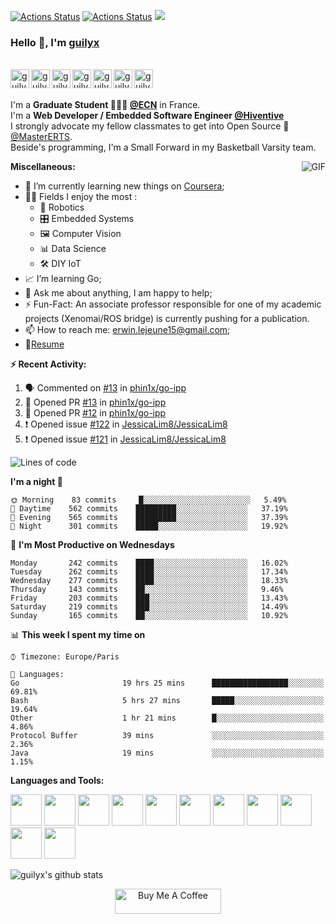 [![Actions Status](https://github.com/guilyx/guilyx/workflows/wakatime-stats/badge.svg)](https://github.com/guilyx/guilyx/actions)
[![Actions Status](https://github.com/guilyx/guilyx/workflows/update-gh-activity/badge.svg)](https://github.com/guilyx/guilyx/actions)
![](https://visitor-badge.glitch.me/badge?page_id=guilyx.guilyx)

### Hello 👋, I'm [guilyx](https://guilyx.github.io) 

<br/>
<a href="https://twitter.com/spida_rwin">
  <img align="left" alt="guilyx | Twitter" width="30px" src="https://image.flaticon.com/icons/svg/2111/2111703.svg" />
</a>
<a href="https://www.linkedin.com/in/erwinlejeune-lkn">
  <img align="left" alt="guilyx's LinkdeIN" width="30px" src="https://image.flaticon.com/icons/svg/2111/2111465.svg" />
</a>
<a href="https://www.facebook.com/erwin.lejeune">
  <img align="left" alt="guilyx's Facebook" width="30px" src="https://image.flaticon.com/icons/svg/2111/2111342.svg" />
</a>
<a href="https://www.instagram.com/spid_erwin">
  <img align="left" alt="guilyx's Instagram" width="30px" src="https://image.flaticon.com/icons/svg/2111/2111421.svg" />
</a>
<a href="https://open.spotify.com/user/11147618695?si=zZFn6uAGRLyoU02lsG50GA">
  <img align="left" alt="guilyx's Spotify" width="30px" src="https://image.flaticon.com/icons/svg/2111/2111627.svg" />
</a>
<a href="https://www.codewars.com/users/Guilyx">
  <img align="left" alt="guilyx's Codewars" width="30px" src="https://image.flaticon.com/icons/svg/993/993515.svg" />
</a>
<a href="https://www.codingame.com/profile/452b06c872f9773a58e7abff97b738a98661992">
  <img align="left" alt="guilyx's Codingames" width="30px" src="https://image.flaticon.com/icons/svg/2010/2010522.svg" />
</a> <br /> <br />

I'm a **Graduate Student 👨🏽‍💼 [@ECN](https://www.ec-nantes.fr)** in France. <br />
I'm a **Web Developer / Embedded Software Engineer [@Hiventive](https://www.hiventive.com)**  <br />
I strongly advocate my fellow classmates to get into Open Source 📢 [@MasterERTS](https://github.com/MasterERTS).  <br />
Beside's programming, I'm a Small Forward in my Basketball Varsity team. <br />

  <img align="right" alt="GIF" src="https://media1.tenor.com/images/1c6140897565e34a4e98f618e220dc0d/tenor.gif?itemid=9358372" />
  
**Miscellaneous:**

- 📖 I’m currently learning new things on [Coursera](https://www.coursera.org);
- 🤹🏽 Fields I enjoy the most :
  - 🤖 Robotics 
  - 🎛 Embedded Systems
  - 🖼 Computer Vision
  - 📊 Data Science
  - 🛠 DIY IoT
- 📈 I’m learning Go;
- 💬 Ask me about anything, I am happy to help;
- ⚡️ Fun-Fact: An associate professor responsible for one of my academic projects (Xenomai/ROS bridge) is currently pushing for a publication.
- 📫 How to reach me: <erwin.lejeune15@gmail.com>;
- 📝[Resume](https://github.com/guilyx/guilyx/files/4924811/erwinlejeune_internships.pdf)

**:zap: Recent Activity:**

<!--START_SECTION:activity-->
1. 🗣 Commented on [#13](https://github.com//phin1x/go-ipp/issues/13) in [phin1x/go-ipp](https://github.com//phin1x/go-ipp)
2. 💪 Opened PR [#13](https://github.com//phin1x/go-ipp/pull/13) in [phin1x/go-ipp](https://github.com//phin1x/go-ipp)
3. 💪 Opened PR [#12](https://github.com//phin1x/go-ipp/pull/12) in [phin1x/go-ipp](https://github.com//phin1x/go-ipp)
4. ❗️ Opened issue [#122](https://github.com//JessicaLim8/JessicaLim8/issues/122) in [JessicaLim8/JessicaLim8](https://github.com//JessicaLim8/JessicaLim8)
5. ❗️ Opened issue [#121](https://github.com//JessicaLim8/JessicaLim8/issues/121) in [JessicaLim8/JessicaLim8](https://github.com//JessicaLim8/JessicaLim8)
<!--END_SECTION:activity-->

<!--START_SECTION:waka-->
![Lines of code](https://img.shields.io/badge/From%20Hello%20World%20I've%20written-7.0%20million%20Lines%20of%20code-blue)

**I'm a night 🦉** 

```text
🌞 Morning    83 commits     █░░░░░░░░░░░░░░░░░░░░░░░░   5.49% 
🌆 Daytime    562 commits    █████████░░░░░░░░░░░░░░░░   37.19% 
🌃 Evening    565 commits    █████████░░░░░░░░░░░░░░░░   37.39% 
🌙 Night      301 commits    █████░░░░░░░░░░░░░░░░░░░░   19.92%

```
📅 **I'm Most Productive on Wednesdays** 

```text
Monday       242 commits    ████░░░░░░░░░░░░░░░░░░░░░   16.02% 
Tuesday      262 commits    ████░░░░░░░░░░░░░░░░░░░░░   17.34% 
Wednesday    277 commits    ████░░░░░░░░░░░░░░░░░░░░░   18.33% 
Thursday     143 commits    ██░░░░░░░░░░░░░░░░░░░░░░░   9.46% 
Friday       203 commits    ███░░░░░░░░░░░░░░░░░░░░░░   13.43% 
Saturday     219 commits    ███░░░░░░░░░░░░░░░░░░░░░░   14.49% 
Sunday       165 commits    ██░░░░░░░░░░░░░░░░░░░░░░░   10.92%

```


📊 **This week I spent my time on** 

```text
⌚︎ Timezone: Europe/Paris

💬 Languages: 
Go                       19 hrs 25 mins      █████████████████░░░░░░░░   69.81% 
Bash                     5 hrs 27 mins       █████░░░░░░░░░░░░░░░░░░░░   19.64% 
Other                    1 hr 21 mins        █░░░░░░░░░░░░░░░░░░░░░░░░   4.86% 
Protocol Buffer          39 mins             ░░░░░░░░░░░░░░░░░░░░░░░░░   2.36% 
Java                     19 mins             ░░░░░░░░░░░░░░░░░░░░░░░░░   1.15%

```


<!--END_SECTION:waka-->

**Languages and Tools:**  

<code><img height="50" src="https://image.flaticon.com/icons/svg/2861/2861557.svg"></code>
<code><img height="50" src="https://image.flaticon.com/icons/svg/3190/3190604.svg"></code>
<code><img height="50" src="https://image.flaticon.com/icons/svg/2942/2942156.svg"></code>
<code><img height="50" src="https://img.icons8.com/color/48/000000/golang.png"></code>
<code><img height="50" src="https://image.flaticon.com/icons/svg/1628/1628182.svg"></code>
<code><img height="50" src="https://image.flaticon.com/icons/png/512/2085/2085061.png"></code>
<code><img height="50" src="https://image.flaticon.com/icons/svg/2535/2535543.svg"></code>
<code><img height="50" src="https://cdn.icon-icons.com/icons2/1508/PNG/512/matlab_104289.png"></code>
<code><img height="50" src="https://image.flaticon.com/icons/svg/2721/2721297.svg"></code>
<code><img height="50" src="https://image.flaticon.com/icons/svg/752/752605.svg"></code>
<code><img height="50" src="https://image.flaticon.com/icons/svg/1680/1680899.svg"></code>



![guilyx's github stats](https://github-readme-stats.vercel.app/api?username=guilyx&show_icons=true&hide_border=true)

<p align="center">
<a href="https://www.buymeacoffee.com/dq01aOE" target="_blank"><img src="https://cdn.buymeacoffee.com/buttons/default-red.png" alt="Buy Me A Coffee" height="40" width="170" ></a>
</p>
